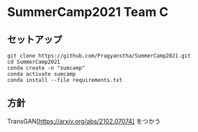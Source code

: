 # SummerCamp2021 Team C

## セットアップ
```
git clone https://github.com/Pragyanstha/SummerCamp2021.git
cd SummerCamp2021
conda create -n "sumcamp"
conda activate sumcamp
conda install --file requirements.txt
```

## 方針
TransGAN[https://arxiv.org/abs/2102.07074] をつかう
